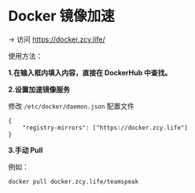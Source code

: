 # Docker 镜像加速

→ 访问 https://docker.zcy.life/

使用方法：

**1.在输入框内填入内容，直接在 DockerHub 中查找。**

**2.设置加速镜像服务**

修改 `/etc/docker/daemon.json` 配置文件

```
{  
	"registry-mirrors": ["https://docker.zcy.life"] 
}
```

**3.手动 Pull**

例如：

```
docker pull docker.zcy.life/teamspeak
```

